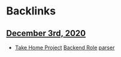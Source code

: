 
# Backlinks
## [December 3rd, 2020](<December 3rd, 2020.md>)
- [Take Home Project](<Take Home Project.md>)  [Backend Role](<Backend Role.md>) [parser](<parser.md>)

